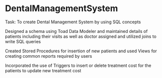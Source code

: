 # DentalManagementSystem

Task: To create Dental Management System by using SQL concepts

Designed a schema using Toad Data Modeler and maintained details of patients including their visits as well as doctor assigned and utilized joins to write SQL queries

Created Stored Procedures for insertion of new patients and used Views for creating common reports required by users 

Incorporated the use of Triggers to insert or delete treatment cost for the patients to update new treatment cost 
